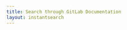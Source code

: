 ```yaml
---
title: Search through GitLab Documentation
layout: instantsearch
---
```

<header>
  <div id="searchbox"></div>
  <div id="powered-by"></div>
</header>
<main class="search-results">
  <div id="stats"></div>
  <div id="refinement-list"></div>
  <div id="hits"></div>

  <script type="text/html" id="hit-template">
    <a href="{{ url }}" class="hit">
        <div class="hit-content">
          <h3 class="hit-name lvl0">{{{_highlightResult.hierarchy.lvl0.value}}}</h3>
            <h4 class="hit-description lvl1">{{{_highlightResult.hierarchy.lvl1.value}}}</h4>
            <h5 class="hit-description lvl2">{{{_highlightResult.hierarchy.lvl2.value}}}</h5>
          <div class="hit-text">{{{_highlightResult.content.value}}}</div>
          <div class="hit-tag">{{ tags }}</div>
        </div>
      </a>
  </script>
</main>

